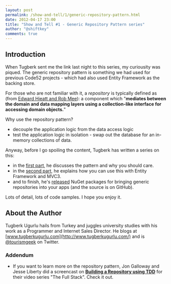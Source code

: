 ```yaml
--- 
layout: post
permalink: /show-and-tell/1/generic-repository-pattern.html
date: 2012-04-17 23:00
title: "Show and Tell #1 - Generic Repository Pattern series"
author: "@shiftkey"
comments: true
---
```


## Introduction

When Tugberk sent me the link last night to this series, my curiousity was piqued. The generic repository pattern is something we had used for previous Code52 projects - which had also used Entity Framework as the backing store.

For those who are not familiar with it, a *repository* is typically defined as (from [Edward Hieatt and Rob Mee](http://martinfowler.com/eaaCatalog/repository.html)): a component which "**mediates between the domain and data mapping layers using a collection-like interface for accessing domain objects.**"

Why use the repository pattern?

 - decouple the application logic from the data access logic 
 - test the application logic in isolation - swap out the database for an in-memory collections of data.

 Anyway, before I go spoiling the content, Tugberk has written a series on this:

 - in the [first part](http://www.tugberkugurlu.com/archive/generic-repository-pattern-entity-framework-asp-net-mvc-and-unit-testing-triangle), he discusses the pattern and why you should care.
 - in the [second part](http://www.tugberkugurlu.com/archive/how-to-work-with-generic-repositories-on-asp-net-mvc-and-unit-testing-them-by-mocking), he explains how you can use this with Entity Framework and MVC3.
 - and to finish, he's [released](http://www.tugberkugurlu.com/archive/entity-framework-dbcontext-generic-repository-implementation-is-now-on-nuget-and-github) NuGet packages for bringing generic repositories into your apps (and the source is on GitHub). 

Lots of detail, lots of code samples. I hope you enjoy it.

## About the Author

Tugberk Ugurlu hails from Turkey and juggles university studies with his work as a Programmer and Internet Sales Director. He blogs at [www.tugberkugurlu.com](http://www.tugberkugurlu.com/) and is [@tourismgeek](http://twitter.com/tourismgeek) on Twitter.

### Addendum

 - If you want to learn more on the repository pattern, Jon Galloway and Jesse Liberty did a screencast on **[Building a Repository using TDD](http://channel9.msdn.com/Series/The-Full-Stack/The-Full-Stack-Part-3-Building-a-Repository-using-TDD)** for their video series "The Full Stack". Check it out.
